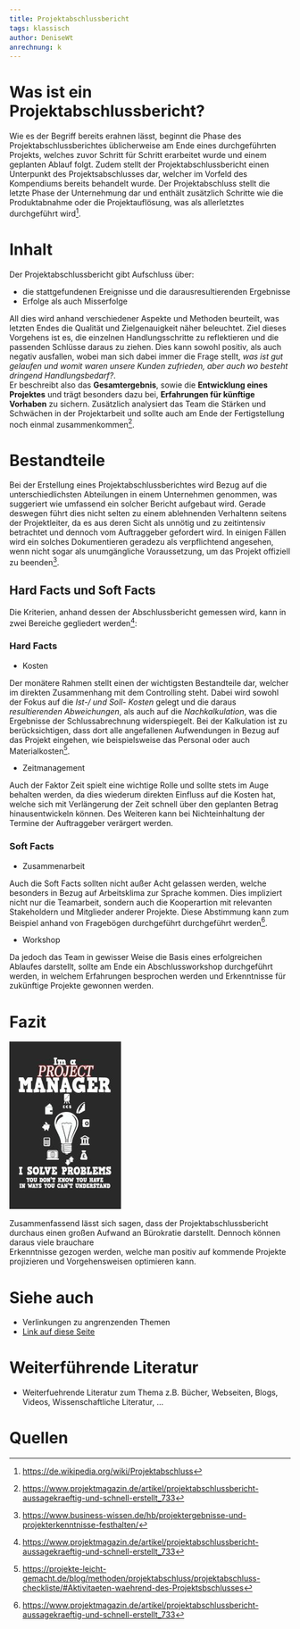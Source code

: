 ```yaml
---
title: Projektabschlussbericht
tags: klassisch
author: DeniseWt
anrechnung: k 
---
```





# Was ist ein Projektabschlussbericht?

Wie es der Begriff bereits erahnen lässt, beginnt die Phase des Projektabschlussberichtes üblicherweise am Ende eines durchgeführten Projekts, welches zuvor Schritt für 
Schritt erarbeitet wurde und einem geplanten Ablauf folgt. Zudem stellt der Projektabschlussbericht einen Unterpunkt des Projektsabschlusses dar, welcher im Vorfeld des
Kompendiums bereits behandelt wurde. Der Projektabschluss stellt die letzte Phase der Unternehmung dar und enthält zusätzlich Schritte wie die Produktabnahme oder die
  Projektauflösung, was als allerletztes durchgeführt wird[^1]. 


# Inhalt

Der Projektabschlussbericht gibt Aufschluss über:
* die stattgefundenen Ereignisse und die darausresultierenden Ergebnisse
* Erfolge als auch Misserfolge

All dies wird anhand verschiedener Aspekte und Methoden beurteilt, was letzten Endes die Qualität und Zielgenauigkeit näher beleuchtet. Ziel dieses Vorgehens ist es, die 
einzelnen Handlungsschritte zu reflektieren und die passenden Schlüsse daraus zu ziehen. Dies kann sowohl positiv, als auch negativ ausfallen, wobei man sich dabei immer
die Frage stellt, *was ist gut gelaufen und womit waren unsere Kunden zufrieden, aber auch wo besteht dringend Handlungsbedarf?*.   
  Er beschreibt also das **Gesamtergebnis**, sowie die **Entwicklung eines Projektes** und trägt besonders dazu bei, **Erfahrungen für künftige Vorhaben** zu sichern. 
Zusätzlich analysiert das Team die Stärken und Schwächen in der Projektarbeit und sollte auch am Ende der Fertigstellung noch einmal zusammenkommen[^2].

# Bestandteile

Bei der Erstellung eines Projektabschlussberichtes wird Bezug auf die unterschiedlichsten Abteilungen in einem Unternehmen genommen, was suggeriert 
wie umfassend ein solcher Bericht aufgebaut wird.
  Gerade deswegen führt dies nicht selten zu einem ablehnenden Verhaltenn seitens der Projektleiter, da es aus deren Sicht als unnötig und
zu zeitintensiv betrachtet und dennoch vom Auftraggeber gefordert wird. In einigen Fällen wird ein solches Dokumentieren geradezu als verpflichtend angesehen, wenn nicht 
sogar als unumgängliche Voraussetzung, um das Projekt offiziell zu beenden[^3].

## Hard Facts und Soft Facts

Die Kriterien, anhand dessen der Abschlussbericht gemessen wird, kann in zwei Bereiche gegliedert werden[^2]:

### Hard Facts

* Kosten

Der monätere Rahmen stellt einen der wichtigsten Bestandteile dar, welcher im direkten Zusammenhang mit dem Controlling steht. Dabei wird sowohl der Fokus auf die *Ist-/ 
und Soll- Kosten* gelegt und die daraus *resultierenden
Abweichungen*, als auch auf die *Nachkalkulation*, was die Ergebnisse der Schlussabrechnung widerspiegelt. Bei der Kalkulation ist zu berücksichtigen, dass dort alle 
angefallenen Aufwendungen in Bezug auf das Projekt eingehen, wie beispielsweise das Personal oder auch Materialkosten[^4].

* Zeitmanagement

Auch der Faktor Zeit spielt eine wichtige Rolle und sollte stets im Auge behalten werden, da dies wiederum direkten Einfluss auf die Kosten hat, welche sich mit 
Verlängerung der Zeit schnell über den geplanten Betrag hinausentwickeln können. Des Weiteren kann bei Nichteinhaltung der Termine der Auftraggeber verärgert werden.

### Soft Facts

* Zusammenarbeit

Auch die Soft Facts sollten nicht außer Acht gelassen werden, welche besonders in Bezug auf Arbeitsklima zur Sprache kommen. Dies impliziert nicht nur die Teamarbeit, 
sondern auch die Kooperartion mit relevanten Stakeholdern und Mitglieder anderer Projekte. Diese Abstimmung kann zum Beispiel anhand von Fragebögen durchgeführt
durchgeführt werden[^2].

* Workshop

Da jedoch das Team in gewisser Weise die Basis eines erfolgreichen Ablaufes darstellt, sollte am Ende ein Abschlussworkshop durchgeführt werden, in welchem Erfahrungen 
besprochen werden und Erkenntnisse für zukünftige Projekte gewonnen werden. 

# Fazit

![Beispielabbildung](Projektabschlussbericht/test-file.jpg)

Zusammenfassend lässt sich sagen, dass der Projektabschlussbericht durchaus einen großen Aufwand an Bürokratie darstellt. Dennoch können daraus viele brauchare  
Erkenntnisse gezogen werden, welche man positiv auf kommende Projekte projizieren und Vorgehensweisen optimieren kann. 






# Siehe auch

* Verlinkungen zu angrenzenden Themen
* [Link auf diese Seite](Projektabschluss.md)

# Weiterführende Literatur

* Weiterfuehrende Literatur zum Thema z.B. Bücher, Webseiten, Blogs, Videos, Wissenschaftliche Literatur, ...

# Quellen

[^1]: https://de.wikipedia.org/wiki/Projektabschluss
[^2]: https://www.projektmagazin.de/artikel/projektabschlussbericht-aussagekraeftig-und-schnell-erstellt_733
[^3]: https://www.business-wissen.de/hb/projektergebnisse-und-projekterkenntnisse-festhalten/
[^4]: https://projekte-leicht-gemacht.de/blog/methoden/projektabschluss/projektabschluss-checkliste/#Aktivitaeten-waehrend-des-Projektsbschlusses

